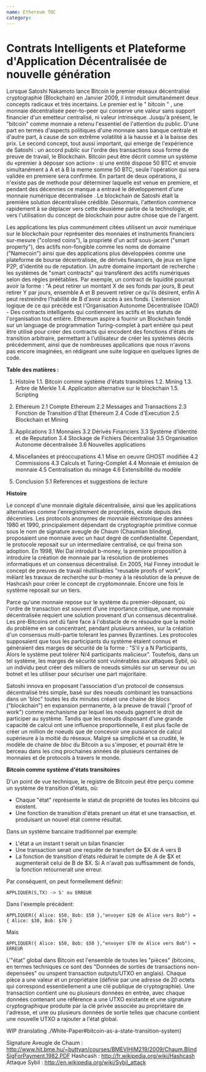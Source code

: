 ```yaml
---
name: Ethereum TOC
category: 
---
```


# Contrats Intelligents et Plateforme d'Application Décentralisée de nouvelle génération

Lorsque Satoshi Nakamoto lance Bitcoin le premier réseaux décentralisé cryptographié (Blockchain) en Janvier 2009, il introduit simultanément deux concepts radicaux et très incertains. Le premier est le " bitcoin " , une monnaie décentralisée peer-to-peer qui conserve une valeur sans support financier d'un emetteur centralisé, ni valeur intrinsèque. Jusqu'à présent, le "bitcoin" comme monnaie a retenu l'essentiel de l'attention du public. D'une part en termes d'aspects politiques d'une monnaie sans banque centrale et d'autre part, à cause de son extrême volatilité à la hausse et à la baisse des prix. Le second concept, tout aussi important, qui emerge de l'expérience de Satoshi : un accord public sur l'ordre des transactions sous forme de preuve de travail, le Blockchain. Bitcoin peut être décrit comme un système du «premier à déposer son action» : si une entité dispose 50 BTC et envoie simultanément à A et à B la meme somme 50 BTC, seule l'opération qui sera validée en premiere sera confirmée. En partant de deux opérations, il n'existe pas de methode pour déterminer laquelle est venue en premiere, et pendant des décennies ce manque a entravé le développement d'une monnaie numérique décentralisée . Le blockchain de Satoshi était la première solution décentralisée crédible. Désormais, l'attention commence rapidement à se déplacer vers cette deuxième partie de la technologie, et vers l'utilisation du concept de blockchain pour autre chose que de l'argent.

Les applications les plus communément citées utilisent un avoir numérique sur le blockchain pour représenter des monnaies et instruments financiers sur-mesure ("colored coins"),  la proprieté d'un actif sous-jacent ("smart property"), des actifs non-fongible comme les noms de domaine ("Namecoin") ainsi que des applications plus développées comme une plateforme de bourse décentralisée, de dérivés financiers, de jeux en ligne P2P, d'identité ou de reputation. Un autre domaine important de recherche : les systèmes de "smart contracts" qui transfèrent des actifs numériques selon des règles préétablies. Par exemple, un contract de liquidité pourrait avoir la forme : "A peut retirer un montant X de ses fonds par jours, B peut retirer Y par jours, ensemble A et B peuvent retirer ce qu'ils désirent, enfin A peut restreindre l'habilité de B d'avoir accès à ses fonds. L'extension logique de ce qui précède est l'Organisation Autonome Décentralisée (OAD) - Des contracts intelligents qui contiennent les actifs et les statuts de l'organisation tout entière. Ethereum aspire à fournir un Blockchain fondé sur un language de programmation Turing-complet à part entière qui peut être utilisé pour créer des contracts qui encodent des fonctions d'états de transition arbitraire, permettant à l'utilisateur de créer les systèmes décris précédemment, ainsi que de nombreuses applications que nous n'avons pas encore imaginées, en rédigeant une suite logique en quelques lignes de code.



**Table des matières :**

1. Histoire
1.1. Bitcoin comme système d'états transitoires
1.2. Mining
1.3. Arbre de Merkle
1.4. Application alternative sur le blockchain
1.5. Scripting


2. Ethereum
2.1 Compte Ethereum
2.2 Messages and Transactions
2.3 Fonction de Transition d'Etat Ethereum 
2.4 Code d'Execution
2.5 Blockchain et Mining

3. Applications
3.1 Monnaies
3.2 Dérivés Financiers
3.3 Système d'Identité et de Reputation
3.4 Stockage de Fichiers Décentralisé
3.5 Organisation Autonome décentralisée
3.6 Nouvelles applications

4. Miscellanées et préoccupations
4.1 Mise en oeuvre GHOST modifiée
4.2 Commissions
4.3 Calculs et Turing-Complet
4.4 Monnaie et émission de monnaie
4.5 Centralisation du minage
4.6 Extensibilité du modèle

5. Conclusion
5.1 References et suggestions de lecture



**Histoire**

Le concept d'une monnaie digitale décentralisée, ainsi que les applications alternatives comme l'enregistrement de propriétés, existe depuis des décennies. Les protocols anonymes de monnaie éléctronique des années 1980 et 1990, principalement dépendant de cryptographie primitive connue sous le nom de signature aveugle de Chaum (Chaumian blinding), proposaient une monnaie avec un haut degré de confidentialité. Cependant, le protocole reposait sur un intermediaire centralisé, ce qui freina son adoption. En 1998, Wei Dai introduit b-money, la premiere proposition à introduire la création de monnaie par la résolution de problemes informatiques et un consensus décentralisé. En 2005, Hal Finney introduit le concept de preuves de travail réutilisables "reusable proofs of work", mêlant les travaux de recherche sur b-money à la résolution de la preuve de Hashcash pour créer le concept de cryptomonnaie. Encore une fois le système reposait sur un tiers.

Parce qu'une monnaie repose sur le système du premier-déposant, où l'ordre de transaction est souvent d'une importance critique, une monnaie décentralisée requiert une solution provenant d'un consensus décentralisé. Les pré-Bitcoins ont dû faire face à l'obstacle de ne résoudre que la moitié du problème en se concentrant, pendant plusieurs années, sur la création d'un consensus multi-partie tolerant les pannes Byzantines. Les protocoles supposaient que tous les participants du système étaient connus et généraient des marges de sécurité de la forme : "S'il y a N Participants, Alors le système peut tolérer N/4 participants malicieux". Toutefois, dans un tel système, les marges de sécurité sont vulnérables aux attaques Sybil, où un individu peut créer des milliers de noeuds simulés sur un serveur ou un botnet et les utiliser pour sécuriser une part majoritaire.

Satoshi innova en proposant l'association d'un protocol de consensus décentralisé très simple, basé sur des noeuds combinant les transactions dans un 'bloc" toutes les dix minutes créant une chaine de blocs ("blockchain") en expansion permanente, à la preuve de travail ("proof of work") comme mechanisme par lequel les noeuds gagnent le droit de participer au système. Tandis que les noeuds disposant d'une grande capacité de calcul ont une influence proportionnelle, il est plus facile de créer un million de noeuds que de concevoir une puissance de calcul supérieure à la moitié du réseaux. Malgré sa simplicité et sa crudité, le modèle de chaine de bloc du Bitcoin a su s'imposer, et pourrait être le berceau dans les cinq prochaines années de plusieurs centaines de monnaies et de protocols à travers le monde.


**Bitcoin comme système d'états transitoires**

D'un point de vue technique, le registre de Bitcoin peut être perçu comme un système de transition d'états, où:
- Chaque "état" représente le statut de propriété de toutes les bitcoins qui existent.
- Une fonction de transition d'états prenant un état et une transaction, et produisant un nouvel état comme résultat.

Dans un système bancaire traditionnel par exemple:
- L'état a un instant t serait un bilan financier
- Une transaction serait une requête de transfert de $X de A vers B
- La fonction de transition d'états réduirait le compte de A de $X et augmenterait celui de B de $X. Si A n'avait pas suffisamment de fonds, la fonction retournerait une erreur.

Par conséquent, on peut formellement définir:

    APPLIQUER(S,TX) -> S' ou ERREUR

Dans l'exemple précédent:

    APPLIQUER({ Alice: $50, Bob: $50 },"envoyer $20 de Alice vers Bob") = { Alice: $30, Bob: $70 }

Mais

    APPLIQUER({ Alice: $50, Bob: $50 },"envoyer $70 de Alice vers Bob") = ERREUR

L'"état" global dans Bitcoin est l'ensemble de toutes les "pièces" (bitcoins, en termes techniques ce sont des "Données de sorties de transactions non-depensées" ou unspent transaction outputs/UTXO en anglais). Chaque pièce a une valeur et un propriétaire (définie par une adresse de 20 octets qui correspond essentiellement a une clé publique de cryptographie). Une transaction contient une ou plusieurs données en entrée, avec chaque données contenant une référence a une UTXO existante et une signature cryptographique produite par la clé privée associée au propriétaire de l'adresse, et une ou plusieurs données de sortie telles que chacune contient une nouvelle UTXO a rajouter a l'état global.

WIP (translating ./White-Paper#bitcoin-as-a-state-transition-system)

Signature Aveugle de Chaum :
http://www.hit.bme.hu/~buttyan/courses/BMEVIHIM219/2009/Chaum.BlindSigForPayment.1982.PDF
Hashcash :
http://fr.wikipedia.org/wiki/Hashcash
Attaque Sybil :
http://en.wikipedia.org/wiki/Sybil_attack